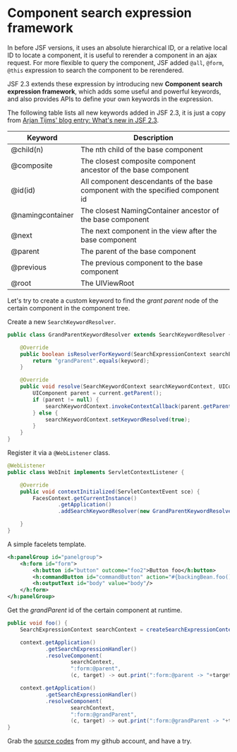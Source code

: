 # Component search expression framework

In before JSF versions, it uses an absolute hierarchical ID, or a relative local ID to locate a component, it is useful to rerender a component in an ajax request. For more flexible to query the component, JSF added `@all`, `@form`, `@this` expression to search the component to be rerendered.

JSF 2.3 extends these expression by introducing new **Component search expression framework**, which adds some useful and powerful keywords, and also provides APIs to define your own keywords in the expression.

The following table lists all new keywords added in JSF 2.3, it is just a copy from [Arjan Tijms' blog entry: What's new in JSF 2.3](http://arjan-tijms.omnifaces.org/p/jsf-23.html).

Keyword |	Description
---|---
@child(n) |	The nth child of the base component
@composite| 	The closest composite component ancestor of the base component
@id(id) |	All component descendants of the base component with the specified component id
@namingcontainer| 	The closest NamingContainer ancestor of the base component
@next |	The next component in the view after the base component
@parent |	The parent of the base component
@previous |	The previous component to the base component
@root |	The UIViewRoot

Let's try to create a custom keyword to find the *grant parent* node of the certain component in the component tree.

Create a new `SearchKeywordResolver`.

```java
public class GrandParentKeywordResolver extends SearchKeywordResolver {

    @Override
    public boolean isResolverForKeyword(SearchExpressionContext searchExpressionContext, String keyword) {
        return "grandParent".equals(keyword);
    }

    @Override
    public void resolve(SearchKeywordContext searchKeywordContext, UIComponent current, String keyword) {
        UIComponent parent = current.getParent();
        if (parent != null) {
            searchKeywordContext.invokeContextCallback(parent.getParent());
        } else {
            searchKeywordContext.setKeywordResolved(true);
        }
    }
}
```

Register it via a `@WebListener` class.

```java
@WebListener
public class WebInit implements ServletContextListener {

    @Override
    public void contextInitialized(ServletContextEvent sce) {
        FacesContext.getCurrentInstance()
                .getApplication()
                .addSearchKeywordResolver(new GrandParentKeywordResolver());

    }
}
```

A simple facelets template.

```xml
<h:panelGroup id="panelgroup">
	<h:form id="form">
		<h:button id="button" outcome="foo2">Button foo</h:button>
		<h:commandButton id="commandButton" action="#{backingBean.foo()}" value="invoke foo"/>
		<h:outputText id="body" value="body"/>
	</h:form>
</h:panelGroup>
```

Get the *grandParent* id of the certain component at runtime.

```java
public void foo() {
	SearchExpressionContext searchContext = createSearchExpressionContext(context, context.getViewRoot());

	context.getApplication()
			.getSearchExpressionHandler()
			.resolveComponent(
					searchContext,
					":form:@parent",
					(c, target) -> out.print(":form:@parent -> "+target.getId()));

	context.getApplication()
			.getSearchExpressionHandler()
			.resolveComponent(
					searchContext,
					":form:@grandParent",
					(c, target) -> out.print(":form:@grandParent -> "+target.getId()));
}
```

Grab the [source codes](https://github.com/hantsy/ee8-sandbox) from my github account, and have a try.
